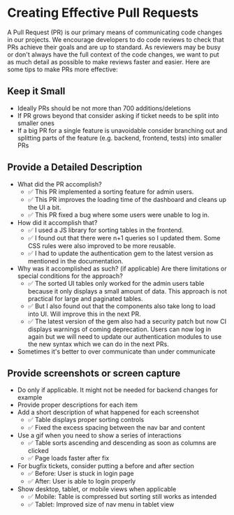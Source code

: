 # Creating Effective Pull Requests
A Pull Request (PR) is our primary means of communicating code changes in our projects. We encourage developers to do code reviews to check that PRs achieve their goals and are up to standard. As reviewers may be busy or don't always have the full context of the code changes, we want to put as much detail as possible to make reviews faster and easier. Here are some tips to make PRs more effective:

## Keep it Small
- Ideally PRs should be not more than 700 additions/deletions
- If PR grows beyond that consider asking if ticket needs to be split into smaller ones
- If a big PR for a single feature is unavoidable consider branching out and splitting parts of the feature (e.g. backend, frontend, tests) into smaller PRs

## Provide a Detailed Description
- What did the PR accomplish?
	- ✅ This PR implemented a sorting feature for admin users.
	- ✅ This PR improves the loading time of the dashboard and cleans up the UI a bit.
	- ✅ This PR fixed a bug where some users were unable to log in.
- How did it accomplish that?
	- ✅ I used a JS library for sorting tables in the frontend.
	- ✅ I found out that there were n+1 queries so I updated them. Some CSS rules were also improved to be more reusable.
	- ✅ I had to update the authentication gem to the latest version as mentioned in the documentation.
- Why was it accomplished as such? (if applicable) Are there limitations or special conditions for the approach?
	- ✅ The sorted UI tables only worked for the admin users table because it only displays a small amount of data. This approach is not practical for large and paginated tables.
	- ✅ But I also found out that the components also take long to load into UI. Will improve this in the next PR.
	- ✅ The latest version of the gem also had a security patch but now CI displays warnings of coming deprecation. Users can now log in again but we will need to update our authentication modules to use the new syntax which we can do in the next PRs.
- Sometimes it's better to over communicate than under communicate

## Provide screenshots or screen capture
- Do only if applicable. It might not be needed for backend changes for example
- Provide proper descriptions for each item
- Add a short description of what happened for each screenshot
	- ✅ Table displays proper sorting controls
	- ✅ Fixed the excess spacing between the nav bar and content
- Use a gif when you need to show a series of interactions
	- ✅ Table sorts ascending and descending as soon as columns are clicked
	- ✅ Page loads faster after fix
- For bugfix tickets, consider putting a before and after section
	- ✅ Before: User is stuck in login page
	- ✅ After: User is able to login properly
- Show desktop, tablet, or mobile views when applicable
	- ✅ Mobile: Table is compressed but sorting still works as intended
	- ✅ Tablet: Improved size of nav menu in tablet view
